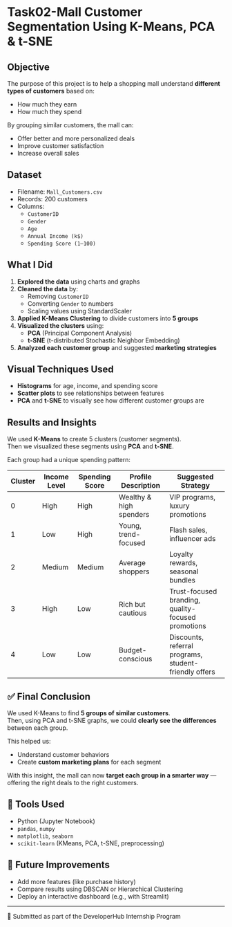 #  Task02-Mall Customer Segmentation Using K-Means, PCA & t-SNE

## Objective

The purpose of this project is to help a shopping mall understand **different types of customers** based on:
- How much they earn
- How much they spend

By grouping similar customers, the mall can:
- Offer better and more personalized deals
- Improve customer satisfaction
- Increase overall sales


##  Dataset

- Filename: `Mall_Customers.csv`
- Records: 200 customers
- Columns:
  - `CustomerID`
  - `Gender`
  - `Age`
  - `Annual Income (k$)`
  - `Spending Score (1–100)`

##  What I Did

1. **Explored the data** using charts and graphs
2. **Cleaned the data** by:
   - Removing `CustomerID`
   - Converting `Gender` to numbers
   - Scaling values using StandardScaler
3. **Applied K-Means Clustering** to divide customers into **5 groups**
4. **Visualized the clusters** using:
   - **PCA** (Principal Component Analysis)
   - **t-SNE** (t-distributed Stochastic Neighbor Embedding)
5. **Analyzed each customer group** and suggested **marketing strategies**

## Visual Techniques Used

- **Histograms** for age, income, and spending score
- **Scatter plots** to see relationships between features
- **PCA** and **t-SNE** to visually see how different customer groups are

## Results and Insights

We used **K-Means** to create 5 clusters (customer segments).  
Then we visualized these segments using **PCA** and **t-SNE**.

Each group had a unique spending pattern:

| Cluster | Income Level | Spending Score | Profile Description                 | Suggested Strategy                                       |
|---------|--------------|----------------|-------------------------------------|----------------------------------------------------------|
| 0       | High         | High           | Wealthy & high spenders             | VIP programs, luxury promotions                          |
| 1       | Low          | High           | Young, trend-focused                | Flash sales, influencer ads                              |
| 2       | Medium       | Medium         | Average shoppers                    | Loyalty rewards, seasonal bundles                        |
| 3       | High         | Low            | Rich but cautious                   | Trust-focused branding, quality-focused promotions       |
| 4       | Low          | Low            | Budget-conscious                    | Discounts, referral programs, student-friendly offers    |


## ✅ Final Conclusion

We used K-Means to find **5 groups of similar customers**.  
Then, using PCA and t-SNE graphs, we could **clearly see the differences** between each group.

This helped us:
- Understand customer behaviors
- Create **custom marketing plans** for each segment

With this insight, the mall can now **target each group in a smarter way** — offering the right deals to the right customers.

## 🧰 Tools Used

- Python (Jupyter Notebook)
- `pandas`, `numpy`
- `matplotlib`, `seaborn`
- `scikit-learn` (KMeans, PCA, t-SNE, preprocessing)


## 📌 Future Improvements

- Add more features (like purchase history)
- Compare results using DBSCAN or Hierarchical Clustering
- Deploy an interactive dashboard (e.g., with Streamlit)

---
📨 Submitted as part of the DeveloperHub Internship Program
